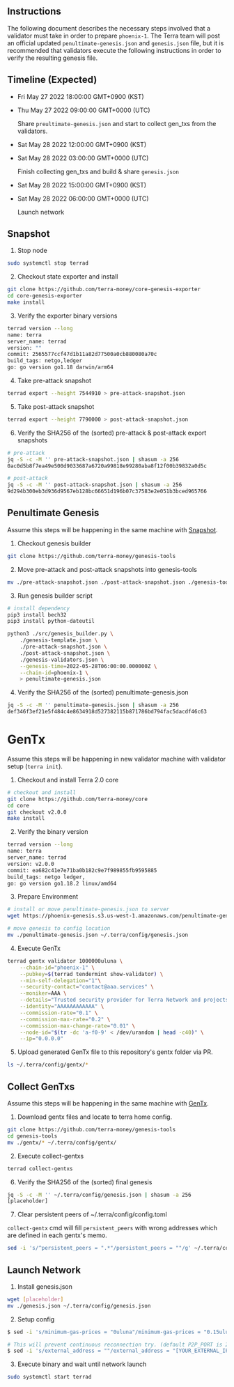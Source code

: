 ## Instructions

The following document describes the necessary steps involved that a validator must take in order to prepare `phoenix-1`. The Terra team will post an official updated `penultimate-genesis.json` and `genesis.json` file, but it is recommended that validators execute the following instructions in order to verify the resulting genesis file.

## Timeline (Expected)

* Fri May 27 2022 18:00:00 GMT+0900 (KST)
* Thu May 27 2022 09:00:00 GMT+0000 (UTC)

    Share `preultimate-genesis.json` and start to collect gen_txs from the validators.

* Sat May 28 2022 12:00:00 GMT+0900 (KST)
* Sat May 28 2022 03:00:00 GMT+0000 (UTC)

    Finish collecting gen_txs and build & share `genesis.json`

* Sat May 28 2022 15:00:00 GMT+0900 (KST)
* Sat May 28 2022 06:00:00 GMT+0000 (UTC)

    Launch network

## Snapshot

1. Stop node
```sh
sudo systemctl stop terrad
```

2. Checkout state exporter and install
```sh
git clone https://github.com/terra-money/core-genesis-exporter
cd core-genesis-exporter
make install
```

3. Verify the exporter binary versions
```sh
terrad version --long
name: terra
server_name: terrad
version: ""
commit: 2565577ccf47d1b11a82d77500a0cb880080a70c
build_tags: netgo,ledger
go: go version go1.18 darwin/arm64
```

4. Take pre-attack snapshot
```sh
terrad export --height 7544910 > pre-attack-snapshot.json
```

5. Take post-attack snapshot
```sh
terrad export --height 7790000 > post-attack-snapshot.json
```

6. Verify the SHA256 of the (sorted) pre-attack & post-attack export snapshots
```sh
# pre-attack
jq -S -c -M '' pre-attack-snapshot.json | shasum -a 256
0ac0d5b8f7ea49e500d9033687a6720a99818e99280aba8f12f00b39832a0d5c

# post-attack
jq -S -c -M '' post-attack-snapshot.json | shasum -a 256
9d294b300eb3d936d9567eb128bc66651d196b07c37583e2e051b3bced965766
```

## Penultimate Genesis
Assume this steps will be happening in the same machine with [Snapshot](#Snapshot).

1. Checkout genesis builder
```sh
git clone https://github.com/terra-money/genesis-tools
```

2. Move pre-attack and post-attack snapshots into genesis-tools
```sh
mv ./pre-attack-snapshot.json ./post-attack-snapshot.json ./genesis-tools
```

3. Run genesis builder script
```sh
# install dependency
pip3 install bech32
pip3 install python-dateutil

python3 ./src/genesis_builder.py \
    ./genesis-template.json \
    ./pre-attack-snapshot.json \
    ./post-attack-snapshot.json \
    ./genesis-validators.json \
    --genesis-time=2022-05-28T06:00:00.000000Z \
    --chain-id=phoenix-1 \
    > penultimate-genesis.json
```

4. Verify the SHA256 of the (sorted) penultimate-genesis.json
```sh
jq -S -c -M '' penultimate-genesis.json | shasum -a 256
def346f3ef21e5f484c4e8634918d527382115b871786bd794fac5dacdf46c63
```

# GenTx
Assume this steps will be happening in new validator machine with validator setup (`terra init`).

1. Checkout and install Terra 2.0 core 
```sh
# checkout and install
git clone https://github.com/terra-money/core
cd core
git checkout v2.0.0
make install
```

2. Verify the binary version
```sh
terrad version --long
name: terra
server_name: terrad
version: v2.0.0
commit: ea682c41e7e71ba0b182c9e7f989855fb9595885
build_tags: netgo ledger,
go: go version go1.18.2 linux/amd64
```

3. Prepare Environment
```sh
# install or move penultimate-genesis.json to server
wget https://phoenix-genesis.s3.us-west-1.amazonaws.com/penultimate-genesis.json

# move genesis to config location
mv ./penultimate-genesis.json ~/.terra/config/genesis.json
```

4. Execute GenTx
```sh
terrad gentx validator 1000000uluna \
    --chain-id="phoenix-1" \
    --pubkey=$(terrad tendermint show-validator) \
    --min-self-delegation="1"\
    --security-contact="contact@aaa.services" \
    --moniker=AAA \
    --details="Trusted security provider for Terra Network and projects building on Terra." \
    --identity="AAAAAAAAAAAA" \
    --commission-rate="0.1" \
    --commission-max-rate="0.2" \
    --commission-max-change-rate="0.01" \
    --node-id="$(tr -dc 'a-f0-9' < /dev/urandom | head -c40)" \
    --ip="0.0.0.0"
```

5. Upload generated GenTx file to this repository's gentx folder via PR.
```sh
ls ~/.terra/config/gentx/*
```

## Collect GenTxs
Assume this steps will be happening in the same machine with [GenTx](#GenTx).

1. Download gentx files and locate to terra home config.
```sh
git clone https://github.com/terra-money/genesis-tools
cd genesis-tools
mv ./gentx/* ~/.terra/config/gentx/
```

2. Execute collect-gentxs
```sh
terrad collect-gentxs
```

6. Verify the SHA256 of the (sorted) final genesis
```sh
jq -S -c -M '' ~/.terra/config/genesis.json | shasum -a 256
[placeholder]
```

7. Clear persistent peers of ~/.terra/config/config.toml

`collect-gentx` cmd will fill `persistent_peers` with wrong addresses which are defined in each gentx's memo.

```sh
sed -i 's/^persistent_peers = ".*"/persistent_peers = ""/g' ~/.terra/config/config.toml
```

## Launch Network

1. Install genesis.json
```sh
wget [placeholder]
mv ./genesis.json ~/.terra/config/genesis.json
```

2. Setup config
```sh
$ sed -i 's/minimum-gas-prices = "0uluna"/minimum-gas-prices = "0.15uluna"/g' ~/.terra/config/app.toml

# This will prevent continuous reconnection try. (default P2P_PORT is 26656)
$ sed -i 's/external_address = ""/external_address = "[YOUR_EXTERNAL_IP_ADDRESS:P2P_PORT]"/g' ~/.terra/config/config.toml
```

3. Execute binary and wait until network launch
```sh
sudo systemctl start terrad
```
